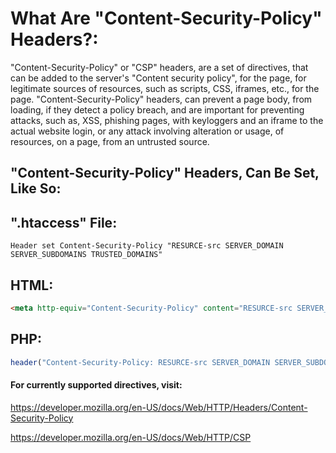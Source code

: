 # What Are "Content-Security-Policy" Headers?:
"Content-Security-Policy" or "CSP" headers, are a set of directives, that can be added to the server's "Content security policy", for the page, for legitimate sources of resources, such as scripts, CSS, iframes, etc., for the page.
"Content-Security-Policy" headers, can prevent a page body, from loading, if they detect a policy breach, and are important for preventing attacks, such as, XSS, phishing pages, with keyloggers and an iframe to the actual website login, or any attack involving alteration or usage, of resources, on a page, from an untrusted source.

## "Content-Security-Policy" Headers, Can Be Set, Like So:

## ".htaccess" File:
`Header set Content-Security-Policy "RESURCE-src SERVER_DOMAIN SERVER_SUBDOMAINS TRUSTED_DOMAINS"`

## HTML:

```html
<meta http-equiv="Content-Security-Policy" content="RESURCE-src SERVER_DOMAIN SERVER_SUBDOMAINS TRUSTED_DOMAINS"/>
```

## PHP:

```php
header("Content-Security-Policy: RESURCE-src SERVER_DOMAIN SERVER_SUBDOMAINS TRUSTED_DOMAINS);
```

#### For currently supported directives, visit:

https://developer.mozilla.org/en-US/docs/Web/HTTP/Headers/Content-Security-Policy

https://developer.mozilla.org/en-US/docs/Web/HTTP/CSP
